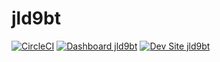 # jld9bt

[![CircleCI](https://circleci.com/gh/jlandfried/jld9bt.svg?style=shield)](https://circleci.com/gh/jlandfried/jld9bt)
[![Dashboard jld9bt](https://img.shields.io/badge/dashboard-jld9bt-yellow.svg)](https://dashboard.pantheon.io/sites/6ecc5528-7b50-4e3b-bf3b-62b094f65de3#dev/code)
[![Dev Site jld9bt](https://img.shields.io/badge/site-jld9bt-blue.svg)](http://dev-jld9bt.pantheonsite.io/)